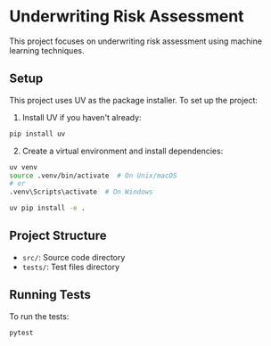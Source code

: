# Underwriting Risk Assessment

This project focuses on underwriting risk assessment using machine learning techniques.

## Setup

This project uses UV as the package installer. To set up the project:

1. Install UV if you haven't already:
```bash
pip install uv
```

2. Create a virtual environment and install dependencies:
```bash
uv venv
source .venv/bin/activate  # On Unix/macOS
# or
.venv\Scripts\activate  # On Windows

uv pip install -e .
```

## Project Structure

- `src/`: Source code directory
- `tests/`: Test files directory

## Running Tests

To run the tests:
```bash
pytest
``` 